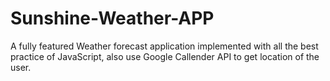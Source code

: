 # Sunshine-Weather-APP
A fully featured Weather forecast application implemented with all the best practice of JavaScript, also use Google Callender API to get location of the user.
